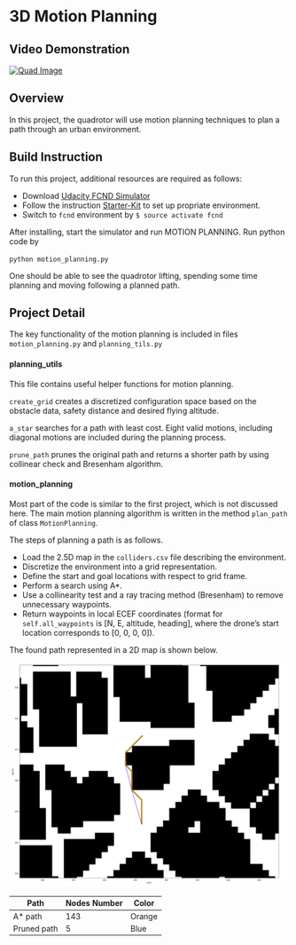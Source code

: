 # 3D Motion Planning
## Video Demonstration

[![Quad Image](./demonstration/P2.gif)](https://youtu.be/zRbeXtmMdxE)

## Overview

In this project, the quadrotor will use motion planning techniques to plan a path through an urban environment. 

## Build Instruction

To run this project, additional resources are required as follows:

- Download [Udacity FCND Simulator](https://github.com/udacity/FCND-Simulator-Releases/releases)
- Follow the instruction [Starter-Kit](https://github.com/udacity/FCND-Term1-Starter-Kit) to set up propriate environment.
- Switch to `fcnd` environment by `$ source activate fcnd`

After installing, start the simulator and run MOTION PLANNING. Run python code by

`python motion_planning.py`

One should be able to see the quadrotor lifting, spending some time planning and moving following a planned path.

## Project Detail

The key functionality of the motion planning is included in files `motion_planning.py` and `planning_tils.py`

#### planning_utils

This file contains useful helper functions for motion planning. 

`create_grid` creates a discretized configuration space based on the obstacle data, safety distance and desired flying altitude.

`a_star` searches for a path with least cost. Eight valid motions, including diagonal motions are included during the planning process.

`prune_path` prunes the original path and returns a shorter path by using collinear check and Bresenham algorithm.

#### motion_planning

Most part of the code is similar to the first project, which is not discussed here. The main motion planning algorithm is written in the method `plan_path` of class `MotionPlanning`.

The steps of planning a path is as follows.

- Load the 2.5D map in the `colliders.csv` file describing the environment.
- Discretize the environment into a grid representation.
- Define the start and goal locations with respect to grid frame. 
- Perform a search using A*. 
- Use a collinearity test and a ray tracing method (Bresenham) to remove unnecessary waypoints.
- Return waypoints in local ECEF coordinates (format for `self.all_waypoints` is [N, E, altitude, heading], where the drone’s start location corresponds to [0, 0, 0, 0]). 

The found path represented in a 2D map is shown below.

![Quad Image](./demonstration/planning.png)

| Path        | Nodes Number | Color  |
| ----------- | ------------ | ------ |
| A* path     | 143          | Orange |
| Pruned path | 5            | Blue   |

